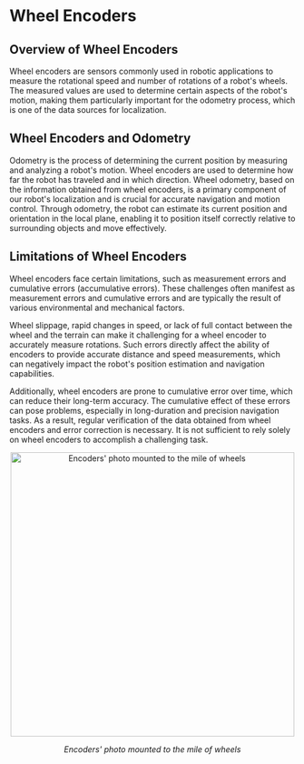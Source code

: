 # Wheel Encoders

## Overview of Wheel Encoders

Wheel encoders are sensors commonly used in robotic applications to measure the rotational speed and number of rotations of a robot's wheels. The measured values are used to determine certain aspects of the robot's motion, making them particularly important for the odometry process, which is one of the data sources for localization.

## Wheel Encoders and Odometry

Odometry is the process of determining the current position by measuring and analyzing a robot's motion. Wheel encoders are used to determine how far the robot has traveled and in which direction. Wheel odometry, based on the information obtained from wheel encoders, is a primary component of our robot's localization and is crucial for accurate navigation and motion control. Through odometry, the robot can estimate its current position and orientation in the local plane, enabling it to position itself correctly relative to surrounding objects and move effectively.

## Limitations of Wheel Encoders

Wheel encoders face certain limitations, such as measurement errors and cumulative errors (accumulative errors). These challenges often manifest as measurement errors and cumulative errors and are typically the result of various environmental and mechanical factors.

Wheel slippage, rapid changes in speed, or lack of full contact between the wheel and the terrain can make it challenging for a wheel encoder to accurately measure rotations. Such errors directly affect the ability of encoders to provide accurate distance and speed measurements, which can negatively impact the robot's position estimation and navigation capabilities.

Additionally, wheel encoders are prone to cumulative error over time, which can reduce their long-term accuracy. The cumulative effect of these errors can pose problems, especially in long-duration and precision navigation tasks. As a result, regular verification of the data obtained from wheel encoders and error correction is necessary. It is not sufficient to rely solely on wheel encoders to accomplish a challenging task.


<p align="center">
    <img width="500" src="../../Images/encoders-photo.png" alt="Encoders' photo mounted to the mile of wheels">
</p>
<p align="center"><em>Encoders' photo mounted to the mile of wheels</em></p>
